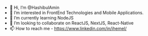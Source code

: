 - 👋 Hi, I’m @HashibulAmin
- 👀 I’m interested in FrontEnd Technologies and Mobile Applications.
- 🌱 I’m currently learning NodeJS
- 💞️ I’m looking to collaborate on ReactJS, NextJS, React-Native
- 📫 How to reach me - https://www.linkedin.com/in/ihemel/
